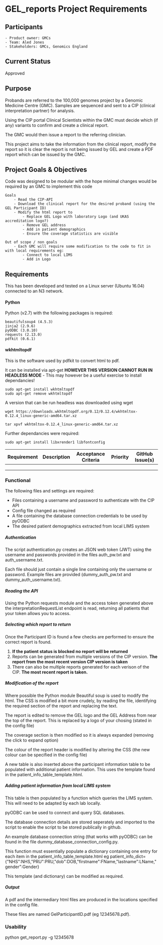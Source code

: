# GEL_reports Project Requirements 


## Participants

    - Product owner: GMCs
    - Team: Aled Jones
    - Stakeholders: GMCs, Genomics England

## Current Status
Approved

## Purpose
Probands are referred to the 100,000 genomes project by a Genomic Medicine Centre (GMC). Samples are sequenced and sent to a CIP (clinical interpretation partner) for analysis.

Using the CIP portal Clinical Scientists within the GMC must decide which (if any) variants to confirm and create a clinical report.

The GMC would then issue a report to the referring clinician.


This project aims to take the information from the clinical report, modify the report so it is clear the report is not being issued by GEL and create a PDF report which can be issued by the GMC.


## Project Goals & Objectives 
Code was designed to be modular with the hope minimal changes would be required by an GMC to implement this code

    Goals
        - Read the CIP-API
        - Download the clinical report for the desired proband (using the GEL Participant ID)
        - Modify the html report to 
            - Replace GEL Logo with laboratory Logo (and UKAS accreditation logo?)
            - Remove GEL address
            - Add in patient demographics
            - Ensure the coverage statistics are visible

    Out of scope / non goals
        - Each GMC will require some modification to the code to fit in with local requirements eg:
            - Connect to local LIMS
            - Add in Logo
        
## Requirements
This has been developed and tested on a Linux server (Ubuntu 16.04) connected to an N3 network.

#### Python
Python (v2.7) with the following packages is required:

    beautifulsoup4 (4.5.3)
    jinja2 (2.9.6)
    pyODBC (3.0.10)
    requests (2.13.0)
    pdfkit (0.6.1)

#### wkhtmltopdf
This is the software used by pdfkit to convert html to pdf.

It can be installed via apt-get **HOWEVER THIS VERSION CANNOT RUN IN HEADLESS MODE**  - This may however be a useful exercise to install dependancies!

    sudo apt-get install wkhtmltopdf
    sudo apt-get remove wkhtmltopdf

A version that can be run headless was downloaded using wget

    wget https://downloads.wkhtmltopdf.org/0.12/0.12.4/wkhtmltox-0.12.4_linux-generic-amd64.tar.xz

    tar xpvf wkhtmltox-0.12.4_linux-generic-amd64.tar.xz

Further dependancies were required:

    sudo apt-get install libxrender1 libfontconfig


| Requirement | Description | Acceptance Criteria | Priority | GitHub Issue(s) |
|-------------|-------------|---------------------|----------|-----------------|
|             |             |                     |          |                 |
|             |             |                     |          |                 |
|             |             |                     |          |                 |

### Functional
The following files and settings are required:

- Files containing a username and password to authenticate with the CIP API
- Config file changed as required 
- A file containing the database connection credentials to be used by pyODBC
- The desired patient demographics extracted from local LIMS system
##### Authentication
The script authentication.py creates an JSON web token (JWT) using the username and passwords provided in the files auth_pw.txt and auth_username.txt.

Each file should just contain a single line containing only the username or password. Example files are provided (dummy_auth_pw.txt and dummy_auth_username.txt).
##### Reading the API
Using the Python requests module and the access token generated above the interpretationRequestList endpoint is read, returning all patients that your token allows you to access.
##### Selecting which report to return
Once the Participant ID is found a few checks are performed to ensure the correct report is found.
1. **If the patient status is blocked no report will be returned**
2. Reports can be generated from multiple versions of the CIP version. **The report from the most recent version CIP version is taken**
3. There can also be multiple reports generated for each verison of the CIP. **The most recent report is taken.**
##### Modification of the report
Where possible the Python module Beautiful soup is used to modify the html. The CSS is modified a bit more crudely, by reading the file, identifying the required section of the report and replacing the text.

The report is edited to remove the GEL logo and the GEL Address from near the top of the report. This is replaced by a logo of your chosing (stated in the config file)

The coverage section is then modified so it is always expanded (removing the click to expand option)

The colour of the report header is modified by altering the CSS (the new colour can be specified in the config file)

A new table is also inserted above the participant information table to be populated with additional patient information. This uses the template found in the patient_info_table_template.html.
##### Adding patient information from local LIMS system
This table is then populated by a function which queries the LIMS system. This will need to be adapted by each lab locally.

pyODBC can be used to connect and query SQL databases.

The database connection details are stored seperately and imported to the script to enable the script to be stored publically in github. 

An example database connection string (that works with pyODBC) can be found in the file dummy_database_connection_config.py. 

This function must essentially populate a dictionary containing one entry for each item in the patient_info_table_template.html eg patient_info_dict={"NHS":NHS,"PRU":PRU,"dob":DOB,"firstname":FName,"lastname":LName,"gender":Gender}

This template (and dictionary) can be modified as required.
##### Output
A pdf and the intermediary html files are produced in the locations specified in the config file.

These files are named GelParticipantID.pdf (eg 12345678.pdf).

### Usability 
python get_report.py -g 12345678
